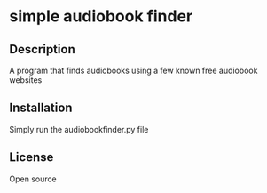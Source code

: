 # simple audiobook finder

## Description

A program that finds audiobooks using a few known free audiobook websites

## Installation

Simply run the audiobookfinder.py file

## License

Open source
